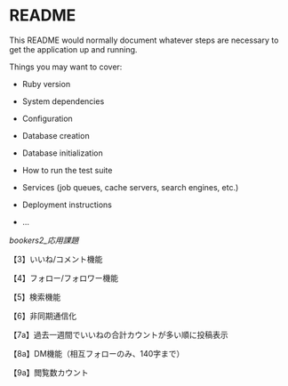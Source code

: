 # README

This README would normally document whatever steps are necessary to get the
application up and running.

Things you may want to cover:

* Ruby version

* System dependencies

* Configuration

* Database creation

* Database initialization

* How to run the test suite

* Services (job queues, cache servers, search engines, etc.)

* Deployment instructions

* ...

*bookers2_応用課題*

【3】いいね/コメント機能

【4】フォロー/フォロワー機能

【5】検索機能

【6】非同期通信化

【7a】過去一週間でいいねの合計カウントが多い順に投稿表示

【8a】DM機能（相互フォローのみ、140字まで）

【9a】閲覧数カウント